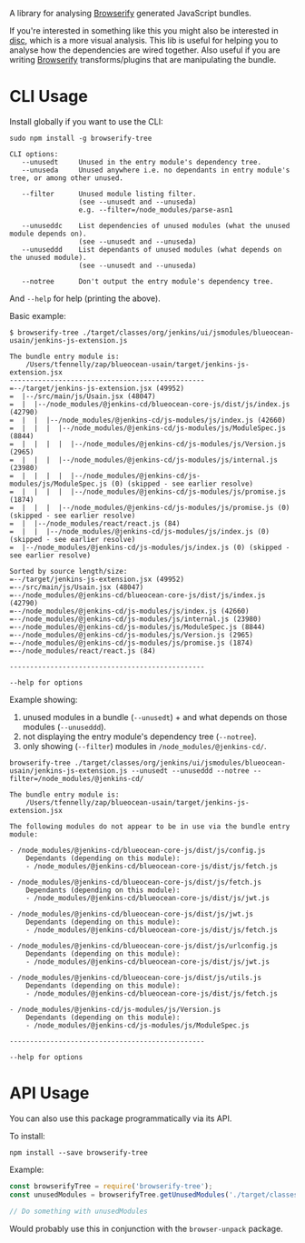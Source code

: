 A library for analysing [Browserify] generated JavaScript bundles.

If you're interested in something like this you might also be interested in [disc], which
is a more visual analysis. This lib is useful for helping you to analyse how the dependencies
are wired together. Also useful if you are writing [Browserify] transforms/plugins that are
manipulating the bundle.

# CLI Usage

Install globally if you want to use the CLI:

``
sudo npm install -g browserify-tree
``

```
CLI options:
   --unusedt     Unused in the entry module's dependency tree.
   --unuseda     Unused anywhere i.e. no dependants in entry module's tree, or among other unused.

   --filter      Unused module listing filter.
                 (see --unusedt and --unuseda)
                 e.g. --filter=/node_modules/parse-asn1

   --unuseddc    List dependencies of unused modules (what the unused module depends on).
                 (see --unusedt and --unuseda)
   --unuseddd    List dependants of unused modules (what depends on the unused module).
                 (see --unusedt and --unuseda)

   --notree      Don't output the entry module's dependency tree.
```

And `--help` for help (printing the above).

Basic example:

```
$ browserify-tree ./target/classes/org/jenkins/ui/jsmodules/blueocean-usain/jenkins-js-extension.js

The bundle entry module is:
	/Users/tfennelly/zap/blueocean-usain/target/jenkins-js-extension.jsx
------------------------------------------------
=--/target/jenkins-js-extension.jsx (49952)
=  |--/src/main/js/Usain.jsx (48047)
=  |  |--/node_modules/@jenkins-cd/blueocean-core-js/dist/js/index.js (42790)
=  |  |  |--/node_modules/@jenkins-cd/js-modules/js/index.js (42660)
=  |  |  |  |--/node_modules/@jenkins-cd/js-modules/js/ModuleSpec.js (8844)
=  |  |  |  |  |--/node_modules/@jenkins-cd/js-modules/js/Version.js (2965)
=  |  |  |  |--/node_modules/@jenkins-cd/js-modules/js/internal.js (23980)
=  |  |  |  |  |--/node_modules/@jenkins-cd/js-modules/js/ModuleSpec.js (0) (skipped - see earlier resolve)
=  |  |  |  |  |--/node_modules/@jenkins-cd/js-modules/js/promise.js (1874)
=  |  |  |  |--/node_modules/@jenkins-cd/js-modules/js/promise.js (0) (skipped - see earlier resolve)
=  |  |--/node_modules/react/react.js (84)
=  |  |  |--/node_modules/@jenkins-cd/js-modules/js/index.js (0) (skipped - see earlier resolve)
=  |--/node_modules/@jenkins-cd/js-modules/js/index.js (0) (skipped - see earlier resolve)

Sorted by source length/size:
=--/target/jenkins-js-extension.jsx (49952)
=--/src/main/js/Usain.jsx (48047)
=--/node_modules/@jenkins-cd/blueocean-core-js/dist/js/index.js (42790)
=--/node_modules/@jenkins-cd/js-modules/js/index.js (42660)
=--/node_modules/@jenkins-cd/js-modules/js/internal.js (23980)
=--/node_modules/@jenkins-cd/js-modules/js/ModuleSpec.js (8844)
=--/node_modules/@jenkins-cd/js-modules/js/Version.js (2965)
=--/node_modules/@jenkins-cd/js-modules/js/promise.js (1874)
=--/node_modules/react/react.js (84)

------------------------------------------------

--help for options
```

Example showing:

1. unused modules in a bundle (`--unusedt`) + and what depends on those modules (`--unuseddd`).
1. not displaying the entry module's dependency tree (`--notree`).
1. only showing (`--filter`) modules in `/node_modules/@jenkins-cd/`.

```
browserify-tree ./target/classes/org/jenkins/ui/jsmodules/blueocean-usain/jenkins-js-extension.js --unusedt --unuseddd --notree --filter=/node_modules/@jenkins-cd/

The bundle entry module is:
	/Users/tfennelly/zap/blueocean-usain/target/jenkins-js-extension.jsx

The following modules do not appear to be in use via the bundle entry module:

- /node_modules/@jenkins-cd/blueocean-core-js/dist/js/config.js
    Dependants (depending on this module):
    - /node_modules/@jenkins-cd/blueocean-core-js/dist/js/fetch.js

- /node_modules/@jenkins-cd/blueocean-core-js/dist/js/fetch.js
    Dependants (depending on this module):
    - /node_modules/@jenkins-cd/blueocean-core-js/dist/js/jwt.js

- /node_modules/@jenkins-cd/blueocean-core-js/dist/js/jwt.js
    Dependants (depending on this module):
    - /node_modules/@jenkins-cd/blueocean-core-js/dist/js/fetch.js

- /node_modules/@jenkins-cd/blueocean-core-js/dist/js/urlconfig.js
    Dependants (depending on this module):
    - /node_modules/@jenkins-cd/blueocean-core-js/dist/js/jwt.js

- /node_modules/@jenkins-cd/blueocean-core-js/dist/js/utils.js
    Dependants (depending on this module):
    - /node_modules/@jenkins-cd/blueocean-core-js/dist/js/fetch.js

- /node_modules/@jenkins-cd/js-modules/js/Version.js
    Dependants (depending on this module):
    - /node_modules/@jenkins-cd/js-modules/js/ModuleSpec.js

------------------------------------------------

--help for options
```


# API Usage

You can also use this package programmatically via its API.

To install:

```
npm install --save browserify-tree
```

Example:

```javascript
const browserifyTree = require('browserify-tree');
const unusedModules = browserifyTree.getUnusedModules('./target/classes/org/jenkins/ui/jsmodules/blueocean-usain/jenkins-js-extension.js'); // or pass the already unpackaged bundle object

// Do something with unusedModules
```

Would probably use this in conjunction with the `browser-unpack` package.

[Browserify]: http://browserify.org/
[disc]: https://github.com/hughsk/disc/